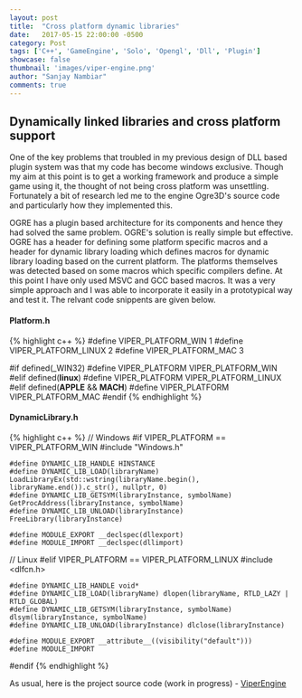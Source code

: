 ```yaml
---
layout: post
title:  "Cross platform dynamic libraries"
date:   2017-05-15 22:00:00 -0500
category: Post
tags: ['C++', 'GameEngine', 'Solo', 'Opengl', 'Dll', 'Plugin']
showcase: false
thumbnail: 'images/viper-engine.png'
author: "Sanjay Nambiar"
comments: true
---
```


## Dynamically linked libraries and cross platform support

One of the key problems that troubled in my previous design of DLL based plugin system was that my code has become windows exclusive.
Though my aim at this point is to get a working framework and produce a simple game using it, the thought of not being cross platform
was unsettling. Fortunately a bit of research led me to the engine Ogre3D's source code and particularly how they implemented this.

OGRE has a plugin based architecture for its components and hence they had solved the same problem. OGRE's solution is really simple but
effective. OGRE has a header for defining some platform specific macros and a header for dynamic library loading which defines macros for
dynamic library loading based on the current platform. The platforms themselves was detected based on some macros which specific compilers
define. At this point I have only used MSVC and GCC based macros. It was a very simple approach and I was able to incorporate it easily in
a prototypical way and test it. The relvant code snippents are given below.

#### Platform.h

{% highlight c++ %}
#define VIPER_PLATFORM_WIN      1
#define VIPER_PLATFORM_LINUX    2
#define VIPER_PLATFORM_MAC      3


#if defined(_WIN32)
	#define VIPER_PLATFORM	VIPER_PLATFORM_WIN
#elif defined(__linux__)
	#define VIPER_PLATFORM	VIPER_PLATFORM_LINUX
#elif defined(__APPLE__ && __MACH__)
	#define VIPER_PLATFORM	VIPER_PLATFORM_MAC
#endif
{% endhighlight %}


#### DynamicLibrary.h
{% highlight c++ %}
// Windows
#if VIPER_PLATFORM == VIPER_PLATFORM_WIN
	#include "Windows.h"

	#define	DYNAMIC_LIB_HANDLE HINSTANCE
	#define	DYNAMIC_LIB_LOAD(libraryName) LoadLibraryEx(std::wstring(libraryName.begin(), libraryName.end()).c_str(), nullptr, 0)
	#define	DYNAMIC_LIB_GETSYM(libraryInstance, symbolName) GetProcAddress(libraryInstance, symbolName)
	#define	DYNAMIC_LIB_UNLOAD(libraryInstance) FreeLibrary(libraryInstance)
	
	#define MODULE_EXPORT __declspec(dllexport)
	#define MODULE_IMPORT __declspec(dllimport)

// Linux
#elif VIPER_PLATFORM == VIPER_PLATFORM_LINUX
	#include <dlfcn.h>

	#define	DYNAMIC_LIB_HANDLE void*
	#define	DYNAMIC_LIB_LOAD(libraryName) dlopen(libraryName, RTLD_LAZY | RTLD_GLOBAL)
	#define	DYNAMIC_LIB_GETSYM(libraryInstance, symbolName) dlsym(libraryInstance, symbolName)
	#define	DYNAMIC_LIB_UNLOAD(libraryInstance) dlclose(libraryInstance)

	#define MODULE_EXPORT __attribute__((visibility("default")))
	#define MODULE_IMPORT
#endif
{% endhighlight %}

As usual, here is the project source code (work in progress) - [ViperEngine](https://github.com/sanjay-nambiar/ViperEngine)

